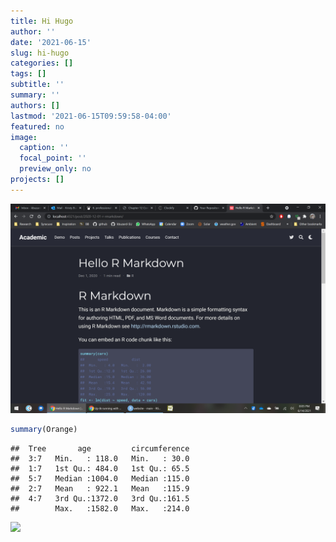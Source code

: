 ```yaml
---
title: Hi Hugo
author: ''
date: '2021-06-15'
slug: hi-hugo
categories: []
tags: []
subtitle: ''
summary: ''
authors: []
lastmod: '2021-06-15T09:59:58-04:00'
featured: no
image:
  caption: ''
  focal_point: ''
  preview_only: no
projects: []
---
```

![my-first-image](2021-06-14.png)


```r
summary(Orange)
```

```
##  Tree       age         circumference  
##  3:7   Min.   : 118.0   Min.   : 30.0  
##  1:7   1st Qu.: 484.0   1st Qu.: 65.5  
##  5:7   Median :1004.0   Median :115.0  
##  2:7   Mean   : 922.1   Mean   :115.9  
##  4:7   3rd Qu.:1372.0   3rd Qu.:161.5  
##        Max.   :1582.0   Max.   :214.0
```

<img src="{{< blogdown/postref >}}index_files/figure-html/unnamed-chunk-2-1.png" width="672" />
